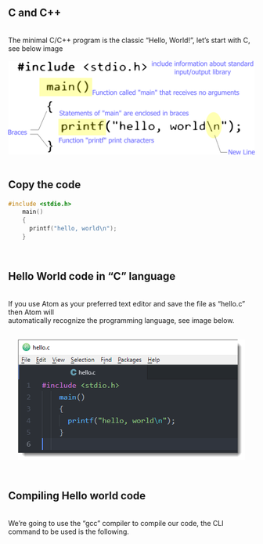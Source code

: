 ## C and C++
<br>The minimal C/C++ program is the classic “Hello, World!”, let’s start with C, see below image<br>
<br>
<img src="/images/hello-world.c.png" alt="Hello World C"><br>
<br>
## Copy the code

```C
#include <stdio.h>
    main()
    {
      printf("hello, world\n");
    }
```
<br>

## Hello World code in “C” language

<br> If you use Atom as your preferred text editor and save the file as “hello.c” then Atom will<br>
automatically recognize the programming language, see image below.<br>
<br>
<p align="center">
<img src="/images/hello-world.c-code.png" align="center"><br>
<p>
<br>
    
## Compiling Hello world code
   
<br> We’re going to use the “gcc” compiler to compile our code, the CLI command to be used is the following.
